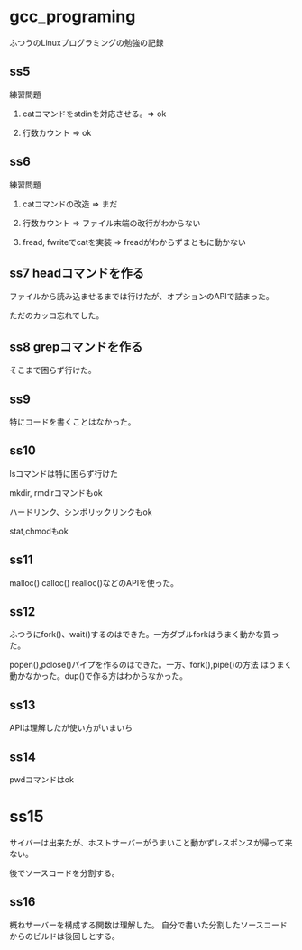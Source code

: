 # gcc_programing
ふつうのLinuxプログラミングの勉強の記録

## ss5

練習問題

1) catコマンドをstdinを対応させる。=> ok


2) 行数カウント                    => ok

## ss6

練習問題

1) catコマンドの改造 => まだ


2) 行数カウント => ファイル末端の改行がわからない


3) fread, fwriteでcatを実装 => freadがわからずまともに動かない

## ss7 headコマンドを作る

ファイルから読み込ませるまでは行けたが、オプションのAPIで詰まった。

ただのカッコ忘れでした。

## ss8 grepコマンドを作る

そこまで困らず行けた。

## ss9

特にコードを書くことはなかった。

## ss10

lsコマンドは特に困らず行けた

mkdir, rmdirコマンドもok

ハードリンク、シンボリックリンクもok

stat,chmodもok

## ss11

malloc() calloc() realloc()などのAPIを使った。

## ss12

ふつうにfork()、wait()するのはできた。一方ダブルforkはうまく動かな買った。


popen(),pclose()パイプを作るのはできた。一方、fork(),pipe()の方法
はうまく動かなかった。dup()で作る方はわからなかった。 

## ss13

APIは理解したが使い方がいまいち

## ss14

pwdコマンドはok

# ss15

サイバーは出来たが、ホストサーバーがうまいこと動かずレスポンスが帰って来ない。


後でソースコードを分割する。

## ss16

概ねサーバーを構成する関数は理解した。
自分で書いた分割したソースコードからのビルドは後回しとする。


